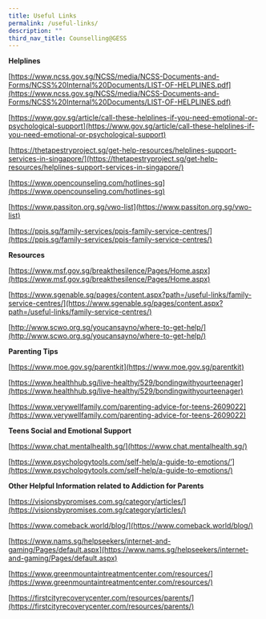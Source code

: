 ```yaml
---
title: Useful Links
permalink: /useful-links/
description: ""
third_nav_title: Counselling@GESS
---
```

**Helplines**

[https://www.ncss.gov.sg/NCSS/media/NCSS-Documents-and-Forms/NCSS%20Internal%20Documents/LIST-OF-HELPLINES.pdf](https://www.ncss.gov.sg/NCSS/media/NCSS-Documents-and-Forms/NCSS%20Internal%20Documents/LIST-OF-HELPLINES.pdf)

[https://www.gov.sg/article/call-these-helplines-if-you-need-emotional-or-psychological-support](https://www.gov.sg/article/call-these-helplines-if-you-need-emotional-or-psychological-support)

[https://thetapestryproject.sg/get-help-resources/helplines-support-services-in-singapore/](https://thetapestryproject.sg/get-help-resources/helplines-support-services-in-singapore/)

[https://www.opencounseling.com/hotlines-sg](https://www.opencounseling.com/hotlines-sg)

[https://www.passiton.org.sg/vwo-list](https://www.passiton.org.sg/vwo-list)

[https://ppis.sg/family-services/ppis-family-service-centres/](https://ppis.sg/family-services/ppis-family-service-centres/)

**Resources**

[https://www.msf.gov.sg/breakthesilence/Pages/Home.aspx](https://www.msf.gov.sg/breakthesilence/Pages/Home.aspx)

[https://www.sgenable.sg/pages/content.aspx?path=/useful-links/family-service-centres/](https://www.sgenable.sg/pages/content.aspx?path=/useful-links/family-service-centres/)

[http://www.scwo.org.sg/youcansayno/where-to-get-help/](http://www.scwo.org.sg/youcansayno/where-to-get-help/)

**Parenting Tips**

[https://www.moe.gov.sg/parentkit](https://www.moe.gov.sg/parentkit)

[https://www.healthhub.sg/live-healthy/529/bondingwithyourteenager](https://www.healthhub.sg/live-healthy/529/bondingwithyourteenager)

[https://www.verywellfamily.com/parenting-advice-for-teens-2609022](https://www.verywellfamily.com/parenting-advice-for-teens-2609022)

**Teens Social and Emotional Support**

[https://www.chat.mentalhealth.sg/](https://www.chat.mentalhealth.sg/)

[https://www.psychologytools.com/self-help/a-guide-to-emotions/’](https://www.psychologytools.com/self-help/a-guide-to-emotions/)

**Other Helpful Information related to Addiction for Parents**

[https://visionsbypromises.com.sg/category/articles/](https://visionsbypromises.com.sg/category/articles/)

[https://www.comeback.world/blog/](https://www.comeback.world/blog/)

[https://www.nams.sg/helpseekers/internet-and-gaming/Pages/default.aspx](https://www.nams.sg/helpseekers/internet-and-gaming/Pages/default.aspx)

[https://www.greenmountaintreatmentcenter.com/resources/](https://www.greenmountaintreatmentcenter.com/resources/)

[https://firstcityrecoverycenter.com/resources/parents/](https://firstcityrecoverycenter.com/resources/parents/)